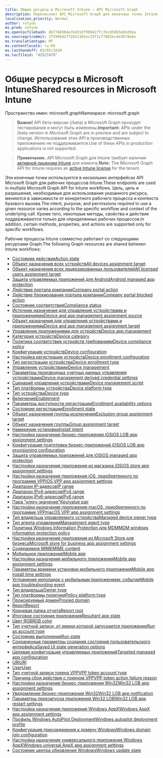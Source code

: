 ```yaml
---
title: Общие ресурсы в Microsoft Intune — API Microsoft Graph
description: Перечисляет API Microsoft Graph для конечных точек Intune (REST), поддерживающих несколько рабочих процессов для организации клиента.
localization_priority: Normal
author: rolyon
ms.prod: intune
ms.openlocfilehash: db7746504a7bd31df99941ffc7bc85065eb5d56a
ms.sourcegitcommit: 272996d2772b51105ec25f1cf7482ecda3b74ebe
ms.translationtype: MT
ms.contentlocale: ru-RU
ms.lasthandoff: 03/05/2020
ms.locfileid: "42527479"
---
```

# <a name="shared-resources-in-microsoft-intune"></a><span data-ttu-id="6bb6e-103">Общие ресурсы в Microsoft Intune</span><span class="sxs-lookup"><span data-stu-id="6bb6e-103">Shared resources in Microsoft Intune</span></span>

<span data-ttu-id="6bb6e-104">Пространство имен: microsoft.graph</span><span class="sxs-lookup"><span data-stu-id="6bb6e-104">Namespace: microsoft.graph</span></span>

> <span data-ttu-id="6bb6e-105">**Важно!** API бета-версии (/beta) в Microsoft Graph проходят тестирование и могут быть изменены.</span><span class="sxs-lookup"><span data-stu-id="6bb6e-105">**Important:** APIs under the /beta version in Microsoft Graph are in preview and are subject to change.</span></span> <span data-ttu-id="6bb6e-106">Использование этих API в производственных приложениях не поддерживается.</span><span class="sxs-lookup"><span data-stu-id="6bb6e-106">Use of these APIs in production applications is not supported.</span></span>

> <span data-ttu-id="6bb6e-107">**Примечание.** API Microsoft Graph для Intune требует наличия [активной лицензии Intune](https://go.microsoft.com/fwlink/?linkid=839381) для клиента.</span><span class="sxs-lookup"><span data-stu-id="6bb6e-107">**Note:** The Microsoft Graph API for Intune requires an [active Intune license](https://go.microsoft.com/fwlink/?linkid=839381) for the tenant.</span></span>

<span data-ttu-id="6bb6e-108">Эти конечные точки используются в нескольких интерфейсах API Microsoft Graph для рабочих процессов Intune.</span><span class="sxs-lookup"><span data-stu-id="6bb6e-108">These endpoints are used in multiple Microsoft Graph API for Intune workflows.</span></span>  <span data-ttu-id="6bb6e-109">Цель, цель и разрешения, необходимые для использования указанного ресурса, меняются в зависимости от конкретного рабочего процесса и контекста базового вызова.</span><span class="sxs-lookup"><span data-stu-id="6bb6e-109">The intent, purpose, and permissions required to use a given resource varies according to the specific workflow and context of the underlying call.</span></span>  <span data-ttu-id="6bb6e-110">Кроме того, некоторые методы, свойства и действия поддерживаются только для определенных рабочих процессов.</span><span class="sxs-lookup"><span data-stu-id="6bb6e-110">In addition, certain methods, properties, and actions are supported only for specific workflows.</span></span>

<span data-ttu-id="6bb6e-111">Рабочие процессы Intune совместно работают со следующими ресурсами Graph:</span><span class="sxs-lookup"><span data-stu-id="6bb6e-111">The following Graph resources are shared between Intune workflows:</span></span>

- [<span data-ttu-id="6bb6e-112">Состояние действия</span><span class="sxs-lookup"><span data-stu-id="6bb6e-112">Action state</span></span>](intune-shared-actionstate.md)
- [<span data-ttu-id="6bb6e-113">Объект назначения всех устройств</span><span class="sxs-lookup"><span data-stu-id="6bb6e-113">All devices assignment target</span></span>](intune-shared-alldevicesassignmenttarget.md)
- [<span data-ttu-id="6bb6e-114">Объект назначения всех лицензированных пользователей</span><span class="sxs-lookup"><span data-stu-id="6bb6e-114">All licensed users assignment target</span></span>](intune-shared-alllicensedusersassignmenttarget.md)
- [<span data-ttu-id="6bb6e-115">Защита управляемых приложений для Android</span><span class="sxs-lookup"><span data-stu-id="6bb6e-115">Android managed app protection</span></span>](intune-shared-androidmanagedappprotection.md)
- [<span data-ttu-id="6bb6e-116">Действие портала компании</span><span class="sxs-lookup"><span data-stu-id="6bb6e-116">Company portal action</span></span>](intune-shared-companyportalaction.md)
- [<span data-ttu-id="6bb6e-117">Действие блокирования портала компании</span><span class="sxs-lookup"><span data-stu-id="6bb6e-117">Company portal blocked action</span></span>](intune-shared-companyportalblockedaction.md)
- [<span data-ttu-id="6bb6e-118">Состояние соответствия</span><span class="sxs-lookup"><span data-stu-id="6bb6e-118">Compliance status</span></span>](intune-shared-compliancestatus.md)
- [<span data-ttu-id="6bb6e-119">Источник назначения для управления устройствами и приложениями</span><span class="sxs-lookup"><span data-stu-id="6bb6e-119">Device and app management assignment source</span></span>](intune-shared-deviceandappmanagementassignmentsource.md)
- [<span data-ttu-id="6bb6e-120">Объект назначения для управления устройствами и приложениями</span><span class="sxs-lookup"><span data-stu-id="6bb6e-120">Device and app management assignment target</span></span>](intune-shared-deviceandappmanagementassignmenttarget.md)
- [<span data-ttu-id="6bb6e-121">Управление приложениями для устройств</span><span class="sxs-lookup"><span data-stu-id="6bb6e-121">Device app management</span></span>](intune-shared-deviceappmanagement.md)
- [<span data-ttu-id="6bb6e-122">Категория устройств</span><span class="sxs-lookup"><span data-stu-id="6bb6e-122">Device category</span></span>](intune-shared-devicecategory.md)
- [<span data-ttu-id="6bb6e-123">Политика соответствия устройств требованиям</span><span class="sxs-lookup"><span data-stu-id="6bb6e-123">Device compliance policy</span></span>](intune-shared-devicecompliancepolicy.md)
- [<span data-ttu-id="6bb6e-124">Конфигурация устройств</span><span class="sxs-lookup"><span data-stu-id="6bb6e-124">Device configuration</span></span>](intune-shared-deviceconfiguration.md)
- [<span data-ttu-id="6bb6e-125">Настройка регистрации устройств</span><span class="sxs-lookup"><span data-stu-id="6bb6e-125">Device enrollment configuration</span></span>](intune-shared-deviceenrollmentconfiguration.md)
- [<span data-ttu-id="6bb6e-126">Тип регистрации устройства</span><span class="sxs-lookup"><span data-stu-id="6bb6e-126">Device enrollment type</span></span>](intune-shared-deviceenrollmenttype.md)
- [<span data-ttu-id="6bb6e-127">Управление устройствами</span><span class="sxs-lookup"><span data-stu-id="6bb6e-127">Device management</span></span>](intune-shared-devicemanagement.md)
- [<span data-ttu-id="6bb6e-128">Параметры производных учетных данных управления устройствами</span><span class="sxs-lookup"><span data-stu-id="6bb6e-128">Device management derived credential settings</span></span>](intune-shared-devicemanagementderivedcredentialsettings.md)
- [<span data-ttu-id="6bb6e-129">Сценарий управления устройствами</span><span class="sxs-lookup"><span data-stu-id="6bb6e-129">Device management script</span></span>](intune-shared-devicemanagementscript.md)
- [<span data-ttu-id="6bb6e-130">Тип платформы устройства</span><span class="sxs-lookup"><span data-stu-id="6bb6e-130">Device platform type</span></span>](intune-shared-deviceplatformtype.md)
- [<span data-ttu-id="6bb6e-131">Тип устройства</span><span class="sxs-lookup"><span data-stu-id="6bb6e-131">Device type</span></span>](intune-shared-devicetype.md)
- [<span data-ttu-id="6bb6e-132">Включение</span><span class="sxs-lookup"><span data-stu-id="6bb6e-132">Enablement</span></span>](intune-shared-enablement.md)
- [<span data-ttu-id="6bb6e-133">Параметры доступности регистрации</span><span class="sxs-lookup"><span data-stu-id="6bb6e-133">Enrollment availability options</span></span>](intune-shared-enrollmentavailabilityoptions.md)
- [<span data-ttu-id="6bb6e-134">Состояние регистрации</span><span class="sxs-lookup"><span data-stu-id="6bb6e-134">Enrollment state</span></span>](intune-shared-enrollmentstate.md)
- [<span data-ttu-id="6bb6e-135">Объект назначения группы исключения</span><span class="sxs-lookup"><span data-stu-id="6bb6e-135">Exclusion group assignment target</span></span>](intune-shared-exclusiongroupassignmenttarget.md)
- [<span data-ttu-id="6bb6e-136">Объект назначения группы</span><span class="sxs-lookup"><span data-stu-id="6bb6e-136">Group assignment target</span></span>](intune-shared-groupassignmenttarget.md)
- [<span data-ttu-id="6bb6e-137">Намерение установки</span><span class="sxs-lookup"><span data-stu-id="6bb6e-137">Install intent</span></span>](intune-shared-installintent.md)
- [<span data-ttu-id="6bb6e-138">Настройки назначения бизнес-приложения iOS</span><span class="sxs-lookup"><span data-stu-id="6bb6e-138">iOS LOB app assignment settings</span></span>](intune-shared-ioslobappassignmentsettings.md)
- [<span data-ttu-id="6bb6e-139">Конфигурация подготовки бизнес-приложений iOS</span><span class="sxs-lookup"><span data-stu-id="6bb6e-139">iOS LOB app provisioning configuration</span></span>](intune-shared-ioslobappprovisioningconfiguration.md)
- [<span data-ttu-id="6bb6e-140">Защита управляемых приложений для iOS</span><span class="sxs-lookup"><span data-stu-id="6bb6e-140">iOS managed app protection</span></span>](intune-shared-iosmanagedappprotection.md)
- [<span data-ttu-id="6bb6e-141">Настройки назначения приложения из магазина iOS</span><span class="sxs-lookup"><span data-stu-id="6bb6e-141">iOS store app assignment settings</span></span>](intune-shared-iosstoreappassignmentsettings.md)
- [<span data-ttu-id="6bb6e-142">Настройки назначения приложения iOS, приобретенного по программе VPP</span><span class="sxs-lookup"><span data-stu-id="6bb6e-142">iOS VPP app assignment settings</span></span>](intune-shared-iosvppappassignmentsettings.md)
- [<span data-ttu-id="6bb6e-143">Диапазон IP-адресов</span><span class="sxs-lookup"><span data-stu-id="6bb6e-143">IP range</span></span>](intune-shared-iprange.md)
- [<span data-ttu-id="6bb6e-144">Диапазон IPv4-адресов</span><span class="sxs-lookup"><span data-stu-id="6bb6e-144">IPv4 range</span></span>](intune-shared-ipv4range.md)
- [<span data-ttu-id="6bb6e-145">Диапазон IPv6-адресов</span><span class="sxs-lookup"><span data-stu-id="6bb6e-145">IPv6 range</span></span>](intune-shared-ipv6range.md)
- [<span data-ttu-id="6bb6e-146">Пара "ключ-значение"</span><span class="sxs-lookup"><span data-stu-id="6bb6e-146">Key/value pair</span></span>](intune-shared-keyvaluepair.md)
- [<span data-ttu-id="6bb6e-147">Настройки назначения приложения macOS, приобретенного по программе VPP</span><span class="sxs-lookup"><span data-stu-id="6bb6e-147">macOS VPP app assignment settings</span></span>](intune-shared-macosvppappassignmentsettings.md)
- [<span data-ttu-id="6bb6e-148">Тип владельца управляемого устройства</span><span class="sxs-lookup"><span data-stu-id="6bb6e-148">Managed device owner type</span></span>](intune-shared-manageddeviceownertype.md)
- [<span data-ttu-id="6bb6e-149">Тип агента управления</span><span class="sxs-lookup"><span data-stu-id="6bb6e-149">Management agent type</span></span>](intune-shared-managementagenttype.md)
- [<span data-ttu-id="6bb6e-150">Политика Windows Information Protection для MDM</span><span class="sxs-lookup"><span data-stu-id="6bb6e-150">MDM windows information protection policy</span></span>](intune-shared-mdmwindowsinformationprotectionpolicy.md)
- [<span data-ttu-id="6bb6e-151">Настройки назначения приложения из Microsoft Store для бизнеса</span><span class="sxs-lookup"><span data-stu-id="6bb6e-151">Microsoft store for business app assignment settings</span></span>](intune-shared-microsoftstoreforbusinessappassignmentsettings.md)
- [<span data-ttu-id="6bb6e-152">Содержимое MIME</span><span class="sxs-lookup"><span data-stu-id="6bb6e-152">MIME content</span></span>](intune-shared-mimecontent.md)
- [<span data-ttu-id="6bb6e-153">Мобильное приложение</span><span class="sxs-lookup"><span data-stu-id="6bb6e-153">Mobile app</span></span>](intune-shared-mobileapp.md)
- [<span data-ttu-id="6bb6e-154">Настройки назначения мобильного приложения</span><span class="sxs-lookup"><span data-stu-id="6bb6e-154">Mobile app assignment settings</span></span>](intune-shared-mobileappassignmentsettings.md)
- [<span data-ttu-id="6bb6e-155">Параметры времени установки мобильного приложения</span><span class="sxs-lookup"><span data-stu-id="6bb6e-155">Mobile app install time settings</span></span>](intune-shared-mobileappinstalltimesettings.md)
- [<span data-ttu-id="6bb6e-156">Устранение неполадок с мобильным приложением: событие</span><span class="sxs-lookup"><span data-stu-id="6bb6e-156">Mobile app troubleshooting event</span></span>](intune-shared-mobileapptroubleshootingevent.md)
- [<span data-ttu-id="6bb6e-157">Тип владельца</span><span class="sxs-lookup"><span data-stu-id="6bb6e-157">Owner type</span></span>](intune-shared-ownertype.md)
- [<span data-ttu-id="6bb6e-158">Тип платформы политики</span><span class="sxs-lookup"><span data-stu-id="6bb6e-158">Policy platform type</span></span>](intune-shared-policyplatformtype.md)
- [<span data-ttu-id="6bb6e-159">Проксируемый домен</span><span class="sxs-lookup"><span data-stu-id="6bb6e-159">Proxied domain</span></span>](intune-shared-proxieddomain.md)
- [<span data-ttu-id="6bb6e-160">Report</span><span class="sxs-lookup"><span data-stu-id="6bb6e-160">Report</span></span>](intune-shared-report.md)
- [<span data-ttu-id="6bb6e-161">Корневая папка отчета</span><span class="sxs-lookup"><span data-stu-id="6bb6e-161">Report root</span></span>](intune-shared-reportroot.md)
- [<span data-ttu-id="6bb6e-162">Итоговое состояние приложения</span><span class="sxs-lookup"><span data-stu-id="6bb6e-162">Resultant app state</span></span>](intune-shared-resultantappstate.md)
- [<span data-ttu-id="6bb6e-163">Цвет RGB</span><span class="sxs-lookup"><span data-stu-id="6bb6e-163">RGB color</span></span>](intune-shared-rgbcolor.md)
- [<span data-ttu-id="6bb6e-164">Тип учетной записи, от имени которой запускается приложение</span><span class="sxs-lookup"><span data-stu-id="6bb6e-164">Run as account type</span></span>](intune-shared-runasaccounttype.md)
- [<span data-ttu-id="6bb6e-165">Состояние выполнения</span><span class="sxs-lookup"><span data-stu-id="6bb6e-165">Run state</span></span>](intune-shared-runstate.md)
- [<span data-ttu-id="6bb6e-166">Сохраненные параметры создания состояния пользовательского интерфейса</span><span class="sxs-lookup"><span data-stu-id="6bb6e-166">Saved UI state generation options</span></span>](intune-shared-saveduistategenerationoptions.md)
- [<span data-ttu-id="6bb6e-167">Целевая конфигурация управляемых приложений</span><span class="sxs-lookup"><span data-stu-id="6bb6e-167">Targeted managed app configuration</span></span>](intune-shared-targetedmanagedappconfiguration.md)
- [<span data-ttu-id="6bb6e-168">URI</span><span class="sxs-lookup"><span data-stu-id="6bb6e-168">URI</span></span>](intune-shared-uri.md)
- [<span data-ttu-id="6bb6e-169">User</span><span class="sxs-lookup"><span data-stu-id="6bb6e-169">User</span></span>](intune-shared-user.md)
- [<span data-ttu-id="6bb6e-170">Тип учетной записи токена VPP</span><span class="sxs-lookup"><span data-stu-id="6bb6e-170">VPP token account type</span></span>](intune-shared-vpptokenaccounttype.md)
- [<span data-ttu-id="6bb6e-171">Причина сбоя действия с токеном VPP</span><span class="sxs-lookup"><span data-stu-id="6bb6e-171">VPP token action failure reason</span></span>](intune-shared-vpptokenactionfailurereason.md)
- [<span data-ttu-id="6bb6e-172">Настройки назначения бизнес-приложения Win32</span><span class="sxs-lookup"><span data-stu-id="6bb6e-172">Win32 LOB app assignment settings</span></span>](intune-shared-win32lobappassignmentsettings.md)
- [<span data-ttu-id="6bb6e-173">Уведомление бизнес-приложения Win32</span><span class="sxs-lookup"><span data-stu-id="6bb6e-173">Win32 LOB app notification</span></span>](intune-shared-win32lobappnotification.md)
- [<span data-ttu-id="6bb6e-174">Параметры перезапуска приложения Win32 LOB</span><span class="sxs-lookup"><span data-stu-id="6bb6e-174">Win32 LOB app restart settings</span></span>](intune-shared-win32lobapprestartsettings.md)
- [<span data-ttu-id="6bb6e-175">Настройки назначения приложения Windows AppX</span><span class="sxs-lookup"><span data-stu-id="6bb6e-175">Windows AppX app assignment settings</span></span>](intune-shared-windowsappxappassignmentsettings.md)
- [<span data-ttu-id="6bb6e-176">Профиль Windows AutoPilot Deployment</span><span class="sxs-lookup"><span data-stu-id="6bb6e-176">Windows autopilot deployment profile</span></span>](intune-shared-windowsautopilotdeploymentprofile.md)
- [<span data-ttu-id="6bb6e-177">Конфигурация присоединения к домену Windows</span><span class="sxs-lookup"><span data-stu-id="6bb6e-177">Windows domain join configuration</span></span>](intune-shared-windowsdomainjoinconfiguration.md)
- [<span data-ttu-id="6bb6e-178">Настройки назначения универсального приложения Windows AppX</span><span class="sxs-lookup"><span data-stu-id="6bb6e-178">Windows universal AppX app assignment settings</span></span>](intune-shared-windowsuniversalappxappassignmentsettings.md)
- [<span data-ttu-id="6bb6e-179">Состояние центра обновления Windows</span><span class="sxs-lookup"><span data-stu-id="6bb6e-179">Windows update state</span></span>](intune-shared-windowsupdatestate.md)

